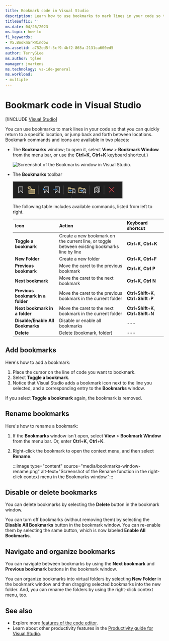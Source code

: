 ```yaml
---
title: Bookmark code in Visual Studio
description: Learn how to use bookmarks to mark lines in your code so that you can quickly return to a specific location, or jump back and forth between locations.
titleSuffix: ''
ms.date: 04/26/2023
ms.topic: how-to
f1_keywords:
- VS.BookmarkWindow
ms.assetid: a752ed5f-5cf9-4bf2-865a-2131ca600ed5
author: TerryGLee
ms.author: tglee
manager: jmartens
ms.technology: vs-ide-general
ms.workload:
- multiple
---
```

# Bookmark code in Visual Studio

 [!INCLUDE [Visual Studio](~/includes/applies-to-version/vs-windows-only.md)]

You can use bookmarks to mark lines in your code so that you can quickly return to a specific location, or jump back and forth between locations. Bookmark commands and icons are available in two places: 

- The **Bookmarks** window; to open it, select **View** > **Bookmark Window** from the menu bar, or use the **Ctrl**+**K**, **Ctrl**+**K** keyboard shortcut.) 

  ![Screenshot of the Bookmarks window in Visual Studio.](media/bookmark-window.png)

- The **Bookmarks** toolbar

  ![Screenshot of the Bookmark toolbar in the Bookmarks window.](media/bookmark-toolbar.png)

  The following table includes available commands, listed from left to right.

    | Icon                              | Action   | Keyboard shortcut |
    |-----------------------------------|----------|-------------------|
    | **Toggle a bookmark**             |  Create a new bookmark on the current line, or toggle between existing bookmarks line by line | **Ctrl**+**K**, **Ctrl**+**K** |
    | **New Folder**                    |  Create a new folder                       | **Ctrl**+**K**, **Ctrl**+**F** |
    | **Previous bookmark**             |  Move the caret to the previous bookmark   | **Ctrl**+**K**, **Ctrl** **P** |
    | **Next bookmark**                 |  Move the caret to the next bookmark       | **Ctrl**+**K**, **Ctrl** **N** |
    | **Previous bookmark in a folder** |  Move the caret to the previous bookmark in the current folder | **Ctrl**+**Shift**+**K**, **Ctrl**+**Shift**+**P** |
    | **Next bookmark in a folder**     |  Move the caret to the next bookmark in the current folder     | **Ctrl**+**Shift**+**K**, **Ctrl**+**Shift**+**N** |
    | **Disable/Enable All Bookmarks**  |  Disable or enable all bookmarks           |  ---              |
    | **Delete**                        |  Delete (bookmark, folder)                 |  ---              |

## Add bookmarks

Here's how to add a bookmark:

1. Place the cursor on the line of code you want to bookmark. 
1. Select **Toggle a bookmark**.
1. Notice that Visual Studio adds a bookmark icon next to the line you selected, and a corresponding entry to the **Bookmarks** window. 

If you select **Toggle a bookmark** again, the bookmark is removed.

## Rename bookmarks

Here's how to rename a bookmark:

1. If the **Bookmarks** window isn't open, select **View** > **Bookmark Window** from the menu bar. Or, enter **Ctrl**+**K**, **Ctrl**+**K**.
1. Right-click the bookmark to open the context menu, and then select **Rename**.

   :::image type="content" source="media/bookmarks-window-rename.png" alt-text="Screenshot of the Rename function in the right-click context menu in the Bookmarks window.":::

## Disable or delete bookmarks

You can delete bookmarks by selecting the **Delete** button in the bookmark window.

You can turn off bookmarks (without removing them) by selecting the **Disable All Bookmarks** button in the bookmark window. You can re-enable them by selecting the same button, which is now labeled **Enable All Bookmarks**.

## Navigate and organize bookmarks

You can navigate between bookmarks by using the **Next bookmark** and **Previous bookmark** buttons in the bookmark window.

You can organize bookmarks into virtual folders by selecting **New Folder** in the bookmark window and then dragging selected bookmarks into the new folder. And, you can rename the folders by using the right-click context menu, too.

## See also

- Explore more [features of the code editor](../ide/writing-code-in-the-code-and-text-editor.md).
- Learn about other productivity features in the [Productivity guide for Visual Studio](productivity-features.md).
